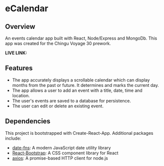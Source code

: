 # eCalendar

## Overview

An events calendar app built with React, Node/Express and MongoDb. This app was created for the Chingu Voyage 30 prework.

**LIVE LINK:**

## Features

- The app accurately displays a scrollable calendar which can display months from the past or future. It determines and marks the current day.
- The app allows a user to add an event with a title, date, time and location.
- The user's events are saved to a database for persistence.
- The user can edit or delete an existing event.

## Dependencies

This project is bootstrapped with Create-React-App.
Additional packages include:

- [date-fns](https://date-fns.org/): A modern JavaScript date utility library
- [React-Bootstrap](https://react-bootstrap.github.io/): A CSS component library for React
- [axios](https://www.npmjs.com/package/axios): A promise-based HTTP client for node.js
